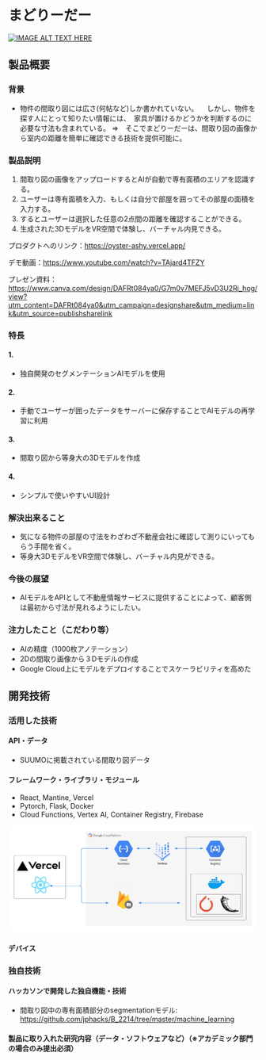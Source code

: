# まどりーだー

[![IMAGE ALT TEXT HERE](https://jphacks.com/wp-content/uploads/2022/08/JPHACKS2022_ogp.jpg)](https://www.youtube.com/watch?v=LUPQFB4QyVo)

## 製品概要
### 背景
- 物件の間取り図には広さ(何帖など)しか書かれていない。
　しかし、物件を探す人にとって知りたい情報には、　家具が置けるかどうかを判断するのに必要な寸法も含まれている。
 ⇒　そこでまどりーだーは、間取り図の画像から室内の距離を簡単に確認できる技術を提供可能に。
### 製品説明
1. 間取り図の画像をアップロードするとAIが自動で専有面積のエリアを認識する。
2. ユーザーは専有面積を入力、もしくは自分で部屋を囲ってその部屋の面積を入力する。
3. するとユーザーは選択した任意の2点間の距離を確認することができる。
4. 生成された3DモデルをVR空間で体験し、バーチャル内見できる。
  
プロダクトへのリンク：https://oyster-ashy.vercel.app/  

デモ動画：https://www.youtube.com/watch?v=TAjard4TFZY  

プレゼン資料：https://www.canva.com/design/DAFRt084ya0/G7m0v7MEFJ5vD3U2Ri_hog/view?utm_content=DAFRt084ya0&utm_campaign=designshare&utm_medium=link&utm_source=publishsharelink
### 特長
#### 1.
- 独自開発のセグメンテーションAIモデルを使用
#### 2.
- 手動でユーザーが囲ったデータをサーバーに保存することでAIモデルの再学習に利用
#### 3.
- 間取り図から等身大の3Dモデルを作成
#### 4.
- シンプルで使いやすいUI設計
### 解決出来ること
- 気になる物件の部屋の寸法をわざわざ不動産会社に確認して測りにいってもらう手間を省く。
- 等身大3DモデルをVR空間で体験し、バーチャル内見ができる。
### 今後の展望
- AIモデルをAPIとして不動産情報サービスに提供することによって、顧客側は最初から寸法が見れるようにしたい。
### 注力したこと（こだわり等）
- AIの精度（1000枚アノテーション）
- 2Dの間取り画像から３Dモデルの作成
- Google Cloud上にモデルをデプロイすることでスケーラビリティを高めた
## 開発技術
### 活用した技術
#### API・データ
- SUUMOに掲載されている間取り図データ
#### フレームワーク・ライブラリ・モジュール
- React, Mantine, Vercel
- Pytorch, Flask, Docker
- Cloud Functions, Vertex AI, Container Registry, Firebase
  
![Alt text](./architecture.png)
#### デバイス

### 独自技術
#### ハッカソンで開発した独自機能・技術
- 間取り図中の専有面積部分のsegmentationモデル: https://github.com/jphacks/B_2214/tree/master/machine_learning

#### 製品に取り入れた研究内容（データ・ソフトウェアなど）（※アカデミック部門の場合のみ提出必須）

